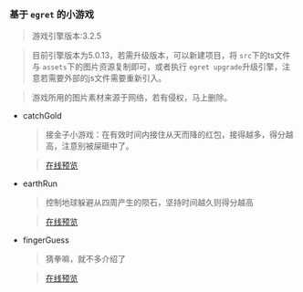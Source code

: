 ### 基于 `egret` 的小游戏

>游戏引擎版本:3.2.5

>目前引擎版本为5.0.13，若需升级版本，可以新建项目，将 `src`下的ts文件 与 `assets`下的图片资源复制即可，或者执行 `egret upgrade`升级引擎，注意若需要外部的js文件需要重新引入。

>游戏所用的图片素材来源于网络，若有侵权，马上删除。

* catchGold
    
    >接金子小游戏：在有效时间内接住从天而降的红包，接得越多，得分越高，注意别被屎砸中了。

    >[在线预览](https://chenyinkai.github.io/Pages/egret/catchGold/index.html)

* earthRun

    >控制地球躲避从四周产生的陨石，坚持时间越久则得分越高

    >[在线预览](https://chenyinkai.github.io/Pages/egret/eartchRun/index.html)

* fingerGuess

	>猜拳嘛，就不多介绍了

	>[在线预览](https://chenyinkai.github.io/Pages/egret/fingerGuess/index.html)